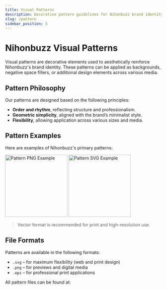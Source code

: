 ```yaml
---
title: Visual Patterns
description: Decorative pattern guidelines for Nihonbuzz brand identity.
slug: /pattern
sidebar_position: 5
---
```


# Nihonbuzz Visual Patterns

Visual patterns are decorative elements used to aesthetically reinforce Nihonbuzz's brand identity. These patterns can be applied as backgrounds, negative space fillers, or additional design elements across various media.

## Pattern Philosophy

Our patterns are designed based on the following principles:

- **Order and rhythm**, reflecting structure and professionalism.
- **Geometric simplicity**, aligned with the brand’s minimalist style.
- **Flexibility**, allowing application across various sizes and media.

## Pattern Examples

Here are examples of Nihonbuzz's primary patterns:

<div class="preview-wrapper" style={{ display: 'flex', gap: '1rem', alignItems: 'center' }}>
  <img src="/assets/Pattern/pattern.png" alt="Pattern PNG Example" width="200" />
  <img src="/assets/Pattern/pattern.svg" alt="Pattern SVG Example" width="200" />
</div>

> Vector format is recommended for print and high-resolution use.

## File Formats

Patterns are available in the following formats:

- `.svg` – for maximum flexibility (web and print design)
- `.png` – for previews and digital media
- `.eps` – for professional print applications

All pattern files can be found at:


